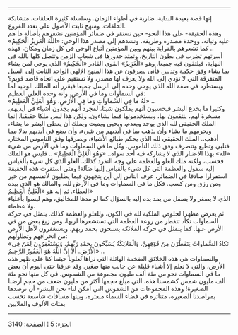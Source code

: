 ------------------------------------------------------------------------

إنها قصة بعيدة البداية، ضاربة في أطواء الزمان. وسلسلة كثيرة الحلقات،
متشابكة الحلقات. ومنهج ثابت الأصول على تعدد الفروع.  
وهذه الحقيقة- على هذا النحو- حين تستقر في ضمائر المؤمنين تشعرهم بأصالة
ما هم عليه وثباته، ووحدة مصدره وطريقه. وتشدهم إلى مصدر هذا الوحي: «اللَّهُ
الْعَزِيزُ الْحَكِيمُ» .. كما تشعرهم بالقرابة بينهم وبين المؤمنين أتباع الوحي في
كل زمان ومكان، فهذه أسرتهم تضرب في بطون التاريخ، وتمتد جذورها في شعاب
الزمن وتتصل كلها بالله في النهاية، فيلتقون فيه جميعا. وهو «الْعَزِيزُ» القوي
القادر «الْحَكِيمُ» الذي يوحي لمن يشاء بما يشاء وفق حكمة وتدبير. فأنى يصرفون
عن هذا المنهج الإلهي الواحد الثابت إلى السبل المتفرقة التي لا تؤدي إلى
الله ولا يعرف لها مصدر، ولا تستقيم على اتجاه قاصد قويم؟  
ويستطرد في صفة الله الذي يوحي وحده إلى الرسل جميعا فيقرر أنه المالك
الوحيد لما في السماوات وما في الأرض، وأنه وحده العلي العظيم:  
«لَهُ ما فِي السَّماواتِ وَما فِي الْأَرْضِ، وَهُوَ الْعَلِيُّ الْعَظِيمُ» ..  
وكثيرا ما يخدع البشر فيحسبون أنهم يملكون شيئا، لمجرد أنهم يجدون أشياء في
أيديهم، مسخرة لهم، ينتفعون بها، ويستخدمونها فيما يشاءون. ولكن هذا ليس
ملكا حقيقيا. إنما الملك الحقيقي لله الذي يوجد ويعدم، ويحيي ويميت ويملك
أن يعطي البشر ما يشاء، ويحرمهم ما يشاء وأن يذهب بما في أيديهم من شيء،
وأن يضع في أيديهم بدلا مما أذهب.. الملك الحقيقي لله الذي يحكم طبائع
الأشياء، ويصرفها وفق الناموس المختار، فتلبي وتطيع وتتصرف وفق ذلك
الناموس. وكل ما في السماوات وما في الأرض من شيء «لله» بهذا الاعتبار الذي
لا يشاركه فيه أحد سواه.. «وَهُوَ الْعَلِيُّ الْعَظِيمُ» .. فليس هو الملك فحسب، ولكنه
ملك العلو والعظمة على وجه التفرد كذلك. العلو الذي كل شيء بالقياس إليه
سفول والعظمة التي كل شيء بالقياس إليها ضآلة! ومتى استقرت هذه الحقيقة
استقرارا صادقا في الضمائر، عرف الناس إلى أين يتجهون فيما يطلبون لأنفسهم
من خير ومن رزق ومن كسب. فكل ما في السماوات وما في الأرض لله. والمالك هو
الذي بيده العطاء. ثم إنه هو «الْعَلِيُّ الْعَظِيمُ»  
الذي لا يصغر ولا يسفل من يمد يده إليه بالسؤال كما لو مدها للمخاليق، وهم
ليسوا بأعلياء ولا عظماء.  
ثم يعرض مظهرا لخلوص الملكية لله في الكون، وللعلو والعظمة كذلك. يتمثل في
حركة السماوات تكاد تتفطر من روعة العظمة التي تستشعرها لربها، ومن زيغ بعض
من في الأرض عنها. كما يتمثل في حركة الملائكة يسبحون بحمد ربهم، ويستغفرون
لأهل الأرض من انحرافهم وتطاولهم:  
«تَكادُ السَّماواتُ يَتَفَطَّرْنَ مِنْ فَوْقِهِنَّ، وَالْمَلائِكَةُ يُسَبِّحُونَ بِحَمْدِ رَبِّهِمْ، وَيَسْتَغْفِرُونَ
لِمَنْ فِي الْأَرْضِ. أَلا إِنَّ اللَّهَ هُوَ الْغَفُورُ الرَّحِيمُ» ..  
والسماوات هي هذه الخلائق الضخمة الهائلة التي نراها تعلونا حيثما كنا على
ظهر هذه الأرض، والتي لا نعلم إلا أشياء قليلة عن جانب منها صغير. وقد
عرفنا حتى اليوم أن بعض ما في السماوات نحو من مئة ألف مليون مجموعة من
الشموس. في كل منها نحو مئة ألف مليون شمس كشمسنا هذه، التي مبلغ حجمها
أكثر من مليون ضعف من حجم أرضنا الصغيرة! وهذه المجموعات من الشموس التي
أمكن لنا- نحن البشر- أن نرصدها بمراصدنا الصغيرة، متناثرة في فضاء السماء
مبعثرة، وبينها مسافات شاسعة تحسب بمئات الألوف والملايين

------------------------------------------------------------------------

الجزء: 5 ¦ الصفحة: 3140
